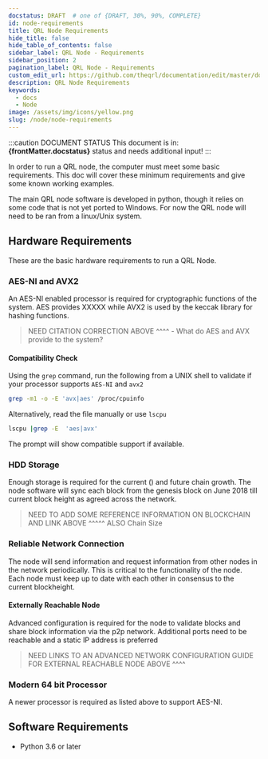 ```yaml
---
docstatus: DRAFT  # one of {DRAFT, 30%, 90%, COMPLETE}
id: node-requirements
title: QRL Node Requirements
hide_title: false
hide_table_of_contents: false
sidebar_label: QRL Node - Requirements
sidebar_position: 2
pagination_label: QRL Node - Requirements
custom_edit_url: https://github.com/theqrl/documentation/edit/master/docs/basics/what-is-qrl.md
description: QRL Node Requirements
keywords:
  - docs
  - Node
image: /assets/img/icons/yellow.png
slug: /node/node-requirements
---
```



:::caution DOCUMENT STATUS 
<span>This document is in: <b>{frontMatter.docstatus}</b> status and needs additional input!</span>
:::

In order to run a QRL node, the computer must meet some basic requirements. This doc will cover these minimum requirements and give some known working examples.

The main QRL node software is developed in python, though it relies on some code that is not yet ported to Windows. For now the QRL node will need to be ran from a linux/Unix system.



## Hardware Requirements

These are the basic hardware requirements to run a QRL Node.

### AES-NI and AVX2

An AES-NI enabled processor is required for cryptographic functions of the system. AES provides XXXXX while AVX2 is used by the keccak library for hashing functions.

> NEED CITATION CORRECTION ABOVE ^^^^ - What do AES and AVX provide to the system?



#### Compatibility Check


Using the `grep` command, run the following from a UNIX shell to validate if your processor supports `AES-NI` and `avx2`

```bash
grep -m1 -o -E 'avx|aes' /proc/cpuinfo
```

Alternatively, read the file manually or use `lscpu`

```bash
lscpu |grep -E  'aes|avx'
```
The prompt will show compatible support if available.

### HDD Storage

Enough storage is required for the current () and future chain growth. The node software will sync each block from the genesis block on June 2018 till current block height as agreed across the network.

> NEED TO ADD SOME REFERENCE INFORMATION ON BLOCKCHAIN AND LINK ABOVE ^^^^^ ALSO Chain Size


### Reliable Network Connection

The node will send information and request information from other nodes in the network periodically. This is critical to the functionality of the node. Each node must keep up to date with each other in consensus to the current blockheight. 


#### Externally Reachable Node

Advanced configuration is required for the node to validate blocks and share block information via the p2p network. Additional ports need to be reachable and a static IP address is preferred

> NEED LINKS TO AN ADVANCED NETWORK CONFIGURATION GUIDE FOR EXTERNAL REACHABLE NODE ABOVE ^^^^

### Modern 64 bit Processor

A newer processor is required as listed above to support AES-NI.



## Software Requirements

- Python 3.6 or later
